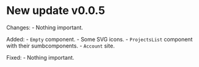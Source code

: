 # New update v0.0.5

Changes:
	- Nothing important.

Added:
	- `Empty` component.
	- Some SVG icons.
	- `ProjectsList` component with their sumbcomponents.
	- `Account` site.

Fixed:
	- Nothing important.